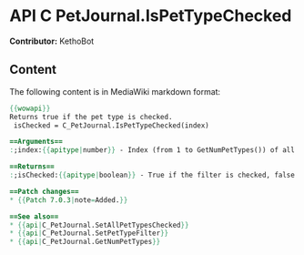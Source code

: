 # API C PetJournal.IsPetTypeChecked

**Contributor:** KethoBot

## Content

The following content is in MediaWiki markdown format:

```mediawiki
{{wowapi}}
Returns true if the pet type is checked.
 isChecked = C_PetJournal.IsPetTypeChecked(index)

==Arguments==
:;index:{{apitype|number}} - Index (from 1 to GetNumPetTypes()) of all available pet types

==Returns==
:;isChecked:{{apitype|boolean}} - True if the filter is checked, false if the filter is unchecked

==Patch changes==
* {{Patch 7.0.3|note=Added.}}

==See also==
* {{api|C_PetJournal.SetAllPetTypesChecked}}
* {{api|C_PetJournal.SetPetTypeFilter}}
* {{api|C_PetJournal.GetNumPetTypes}}
```